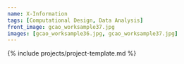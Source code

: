 ```yaml
---
name: X-Information
tags: [Computational Design, Data Analysis]
front_image: gcao_worksample37.jpg
images: [gcao_worksample36.jpg, gcao_worksample37.jpg]
---
```


{% include projects/project-template.md %}